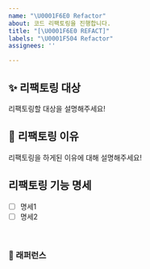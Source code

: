 ```yaml
---
name: "\U0001F6E0 Refactor"
about: 코드 리팩토링을 진행합니다.
title: "[\U0001F6E0 REFACT]"
labels: "\U0001F504 Refactor"
assignees: ''

---
```


## ✨ 리팩토링 대상
리팩토링할 대상을 설명해주세요!

## 📢 리팩토링 이유
리팩토링을 하게된 이유에 대해 설명해주세요!

## 리팩토링 기능 명세
- [ ] 명세1
- [ ] 명세2

<br>

### 📕 래퍼런스
